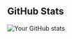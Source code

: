 ## GitHub Stats
![Your GitHub stats](https://github-readme-stats.vercel.app/api?Pablo=Pablo&show_icons=true&theme=radical)
